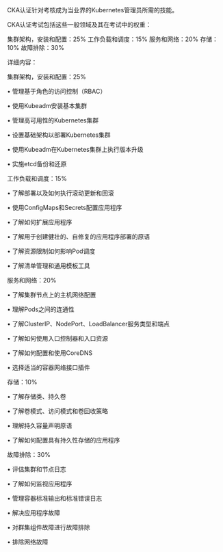 CKA认证针对考核成为当业界的Kubernetes管理员所需的技能。



CKA认证考试包括这些一般领域及其在考试中的权重：



集群架构，安装和配置：25%	工作负载和调度：15%	服务和网络：20%
存储：10%
故障排除：30%	


详细内容：



集群架构，安装和配置：25%


• 管理基于角色的访问控制（RBAC）

• 使用Kubeadm安装基本集群

• 管理高可用性的Kubernetes集群

• 设置基础架构以部署Kubernetes集群

• 使用Kubeadm在Kubernetes集群上执行版本升级

• 实施etcd备份和还原



工作负载和调度：15%

• 了解部署以及如何执行滚动更新和回滚

• 使用ConfigMaps和Secrets配置应用程序

• 了解如何扩展应用程序

• 了解用于创建健壮的、自修复的应用程序部署的原语

• 了解资源限制如何影响Pod调度

• 了解清单管理和通用模板工具



服务和网络：20%

• 了解集群节点上的主机网络配置

• 理解Pods之间的连通性

• 了解ClusterIP、NodePort、LoadBalancer服务类型和端点

• 了解如何使用入口控制器和入口资源

• 了解如何配置和使用CoreDNS

• 选择适当的容器网络接口插件



存储：10%

• 了解存储类、持久卷

• 了解卷模式、访问模式和卷回收策略

• 理解持久容量声明原语

• 了解如何配置具有持久性存储的应用程序



故障排除：30%

• 评估集群和节点日志

• 了解如何监视应用程序

• 管理容器标准输出和标准错误日志

• 解决应用程序故障

• 对群集组件故障进行故障排除

• 排除网络故障
